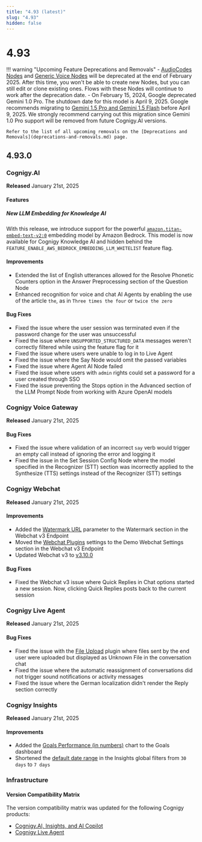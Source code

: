 ```yaml
---
title: "4.93 (latest)"
slug: "4.93"
hidden: false
---
```


# 4.93

!!! warning "Upcoming Feature Deprecations and Removals"
    - [AudioCodes Nodes](../ai/build/node-reference/voice/audiocodes/overview.md) and [Generic Voice Nodes](../ai/build/node-reference/voice/generic/overview.md) will be deprecated at the end of February 2025. After this time, you won't be able to create new Nodes, but you can still edit or clone existing ones.
      Flows with these Nodes will continue to work after the deprecation date.
    - On February 15, 2024, Google deprecated Gemini 1.0 Pro. The shutdown date for this model is April 9, 2025. Google recommends migrating to [Gemini 1.5 Pro and Gemini 1.5 Flash](https://cloud.google.com/vertex-ai/generative-ai/docs/deprecations/gemini-1.0-pro) before April 9, 2025.
      We strongly recommend carrying out this migration since Gemini 1.0 Pro support will be removed from future Cognigy.AI versions.

    Refer to the list of all upcoming removals on the [Deprecations and Removals](deprecations-and-removals.md) page.


## 4.93.0

### Cognigy.AI

**Released** January 21st, 2025

#### Features

##### New LLM Embedding for Knowledge AI

With this release, we introduce support for the powerful [`amazon.titan-embed-text-v2:0`](../ai/empower/llms/model-support-by-feature.md) embedding model by Amazon Bedrock. This model is now available for Cognigy Knowledge AI and hidden behind the `FEATURE_ENABLE_AWS_BEDROCK_EMBEDDING_LLM_WHITELIST` feature flag.

#### Improvements

- Extended the list of English utterances allowed for the Resolve Phonetic Counters option in the Answer Preprocessing section of the Question Node
- Enhanced recognition for voice and chat AI Agents by enabling the use of the article `the`, as in `Three times the four` or `twice the zero`

#### Bug Fixes

- Fixed the issue where the user session was terminated even if the password change for the user was unsuccessful
- Fixed the issue where `UNSUPPORTED_STRUCTURED_DATA` messages weren't correctly filtered while using the feature flag for it
- Fixed the issue where users were unable to log in to Live Agent
- Fixed the issue where the Say Node would omit the passed variables
- Fixed the issue where Agent AI Node failed
- Fixed the issue where users with `admin` rights could set a password for a user created through SSO
- Fixed the issue preventing the Stops option in the Advanced section of the LLM Prompt Node from working with Azure OpenAI models

### Cognigy Voice Gateway

**Released** January 21st, 2025

#### Bug Fixes

- Fixed the issue where validation of an incorrect `say` verb would trigger an empty call instead of ignoring the error and logging it
- Fixed the issue in the Set Session Config Node where the model specified in the Recognizer (STT) section was incorrectly applied to the Synthesize (TTS) settings instead of the Recognizer (STT) settings

### Cognigy Webchat

**Released** January 21st, 2025

#### Improvements

- Added the [Watermark URL](../webchat/v3/configuration.md#watermark) parameter to the Watermark section in the Webchat v3 Endpoint
- Moved the [Webchat Plugins](../webchat/v3/configuration.md#webchat-plugins) settings to the Demo Webchat Settings section in the Webchat v3 Endpoint
- Updated Webchat v3 to [v3.10.0](https://github.com/Cognigy/Webchat/releases/tag/v3.10.0)

#### Bug Fixes

- Fixed the Webchat v3 issue where Quick Replies in Chat options started a new session. Now, clicking Quick Replies posts back to the current session

### Cognigy Live Agent

**Released** January 21st, 2025

#### Bug Fixes

- Fixed the issue with the [File Upload](../live-agent/conversation/send-reply.md#request-a-file-upload) plugin where files sent by the end user were uploaded but displayed as Unknown File in the conversation chat
- Fixed the issue where the automatic reassignment of conversations did not trigger sound notifications or activity messages
- Fixed the issue where the German localization didn't render the Reply section correctly

### Cognigy Insights

**Released** January 21st, 2025

#### Improvements

- Added the [Goals Performance (in numbers)](../insights/dashboards/goals.md) chart to the Goals dashboard
- Shortened the [default date range](../insights/global-filters.md) in the Insights global filters from `30 days` to `7 days`

### Infrastructure

#### Version Compatibility Matrix

The version compatibility matrix was updated for the following Cognigy products:

- [Cognigy.AI, Insights, and AI Copilot](../ai/installation/version-compatibility-matrix.md)
- [Cognigy Live Agent](../live-agent/installation/deployment/version-compatibility-matrix.md)
